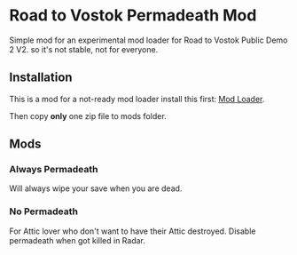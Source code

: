 # Road to Vostok Permadeath Mod
Simple mod for an experimental mod loader for Road to Vostok Public Demo 2 V2.
so it's not stable, not for everyone.

## Installation
This is a mod for a not-ready mod loader
install this first: [Mod Loader](https://github.com/Ryhon0/VostokMods).

Then copy **only** one zip file to mods folder.

## Mods
### Always Permadeath
Will always wipe your save when you are dead.
### No Permadeath
For Attic lover who don't want to have their Attic destroyed. Disable permadeath when got killed in Radar.